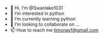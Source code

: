 - 👋 Hi, I’m @Swanlake1031
- 👀 I’m interested in python 
- 🌱 I’m currently learning python
- 💞️ I’m looking to collaborate on ...
- 📫 How to reach me timonayf@gmail.com

<!---
Swanlake1031/Swanlake1031 is a ✨ special ✨ repository because its `README.md` (this file) appears on your GitHub profile.
You can click the Preview link to take a look at your changes.
--->
